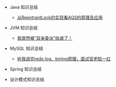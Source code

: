 <!--
* [第 1 章 Netty 介绍和应用场景](_content/chapter01)

-->

- Java 知识总结
  - [从ReentrantLock的实现看AQS的原理及应用](_content/java/01.AQS_ReentrantLock.md)

- JVM 知识总结
  - [我竟然被”双亲委派”给虐了！](_content/jvm/01.parental_delegation.md)

- MySQL 知识总结
  - [听我讲完redo log、binlog原理，面试官老脸一红](_content/mysql/01.mysql_redolog_binlog.md)

- Spring 知识总结

- 设计模式知识总结
  